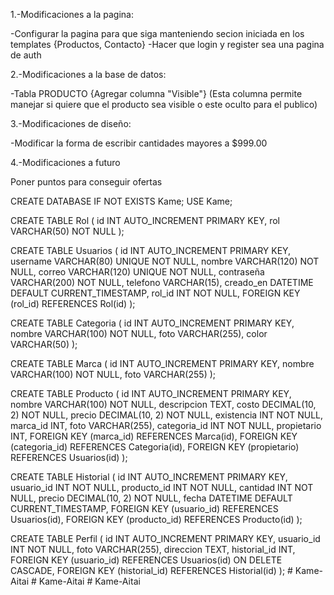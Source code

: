 1.-Modificaciones a la pagina:

-Configurar la pagina para que siga manteniendo secion iniciada en los templates {Productos, Contacto}
-Hacer que login y register sea una pagina de auth

2.-Modificaciones a la base de datos:

-Tabla PRODUCTO {Agregar columna "Visible"} (Esta columna permite manejar si quiere que el producto sea visible o este oculto para el publico)


3.-Modificaciones de diseño:

-Modificar la forma de escribir cantidades mayores a $999.00


4.-Modificaciones a futuro

Poner puntos para conseguir ofertas





























CREATE DATABASE IF NOT EXISTS Kame;
USE Kame;

CREATE TABLE Rol (
    id INT AUTO_INCREMENT PRIMARY KEY,
    rol VARCHAR(50) NOT NULL
);

CREATE TABLE Usuarios (
    id INT AUTO_INCREMENT PRIMARY KEY,
    username VARCHAR(80) UNIQUE NOT NULL,
    nombre VARCHAR(120) NOT NULL,
    correo VARCHAR(120) UNIQUE NOT NULL,
    contraseña VARCHAR(200) NOT NULL,
    telefono VARCHAR(15),
    creado_en DATETIME DEFAULT CURRENT_TIMESTAMP,
    rol_id INT NOT NULL,
    FOREIGN KEY (rol_id) REFERENCES Rol(id)
);

CREATE TABLE Categoria (
    id INT AUTO_INCREMENT PRIMARY KEY,
    nombre VARCHAR(100) NOT NULL,
    foto VARCHAR(255),
    color VARCHAR(50)
);

CREATE TABLE Marca (
    id INT AUTO_INCREMENT PRIMARY KEY,
    nombre VARCHAR(100) NOT NULL,
    foto VARCHAR(255)
);

CREATE TABLE Producto (
    id INT AUTO_INCREMENT PRIMARY KEY,
    nombre VARCHAR(100) NOT NULL,
    descripcion TEXT,
    costo DECIMAL(10, 2) NOT NULL,
    precio DECIMAL(10, 2) NOT NULL,
    existencia INT NOT NULL,
    marca_id INT,
    foto VARCHAR(255),
    categoria_id INT NOT NULL,
    propietario INT,
    FOREIGN KEY (marca_id) REFERENCES Marca(id),
    FOREIGN KEY (categoria_id) REFERENCES Categoria(id),
    FOREIGN KEY (propietario) REFERENCES Usuarios(id)
);

CREATE TABLE Historial (
    id INT AUTO_INCREMENT PRIMARY KEY,
    usuario_id INT NOT NULL,
    producto_id INT NOT NULL,
    cantidad INT NOT NULL,
    precio DECIMAL(10, 2) NOT NULL,
    fecha DATETIME DEFAULT CURRENT_TIMESTAMP,
    FOREIGN KEY (usuario_id) REFERENCES Usuarios(id),
    FOREIGN KEY (producto_id) REFERENCES Producto(id)
);

CREATE TABLE Perfil (
    id INT AUTO_INCREMENT PRIMARY KEY,
    usuario_id INT NOT NULL,
    foto VARCHAR(255),
    direccion TEXT,
    historial_id INT,
    FOREIGN KEY (usuario_id) REFERENCES Usuarios(id) ON DELETE CASCADE,
    FOREIGN KEY (historial_id) REFERENCES Historial(id)
);
#   K a m e - A i t a i 
 
 #   K a m e - A i t a i 
 
 #   K a m e - A i t a i 
 
 